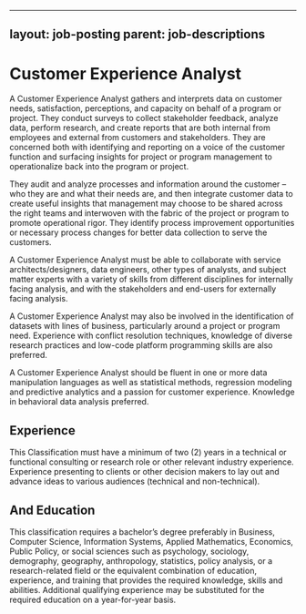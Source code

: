 
---
layout: job-posting
parent: job-descriptions
---



# Customer Experience Analyst    
A Customer Experience Analyst gathers and interprets data on customer needs, satisfaction, perceptions, and capacity on behalf of a program or project. They conduct surveys to collect stakeholder feedback, analyze data, perform research, and create reports that are both internal from employees and external from customers and stakeholders. They are concerned both with identifying and reporting on a voice of the customer function and surfacing insights for project or program management to operationalize back into the program or project.

They audit and analyze processes and information around the customer – who they are and what their needs are, and then integrate customer data to create useful insights that management may choose to be shared across the right teams and interwoven with the fabric of the project or program to promote operational rigor. They identify process improvement opportunities or necessary process changes for better data collection to serve the customers.

A Customer Experience Analyst must be able to collaborate with service architects/designers, data engineers, other types of analysts, and subject matter experts with a variety of skills from different disciplines for internally facing analysis, and with the stakeholders and end-users for externally facing analysis.

A Customer Experience Analyst may also be involved in the identification of datasets with lines of business, particularly around a project or program need. Experience with conflict resolution techniques, knowledge of diverse research practices and low-code platform programming skills are also preferred.

A Customer Experience Analyst should be fluent in one or more data manipulation languages as well as statistical methods, regression modeling and predictive analytics and a passion for customer experience. Knowledge in behavioral data analysis preferred.

## Experience
This Classification must have a minimum of two (2) years in a technical or functional consulting or research role or other relevant industry experience. Experience presenting to clients or other decision makers to lay out and advance ideas to various audiences (technical and non-technical).

## And Education
This classification requires a bachelor’s degree preferably in Business, Computer Science, Information Systems, Applied Mathematics, Economics, Public Policy, or social sciences such as psychology, sociology, demography, geography, anthropology, statistics, policy analysis, or a research-related field or the equivalent combination of education, experience, and training that provides the required knowledge, skills and abilities. Additional qualifying experience may be substituted for the required education on a year-for-year basis.
